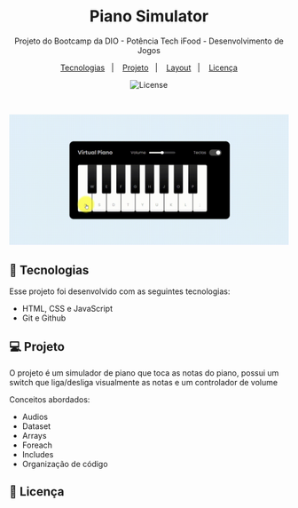<h1 align="center"> Piano Simulator</h1>

<p align="center">
Projeto do Bootcamp da DIO - Potência Tech iFood - Desenvolvimento de Jogos
</p>

<p align="center">
  <a href="#-tecnologias">Tecnologias</a>&nbsp;&nbsp;&nbsp;|&nbsp;&nbsp;&nbsp;
  <a href="#-projeto">Projeto</a>&nbsp;&nbsp;&nbsp;|&nbsp;&nbsp;&nbsp;
  <a href="#-layout">Layout</a>&nbsp;&nbsp;&nbsp;|&nbsp;&nbsp;&nbsp;
  <a href="#memo-licença">Licença</a>
</p>

<p align="center">
  <img alt="License" src="https://img.shields.io/static/v1?label=license&message=MIT&color=49AA26&labelColor=000000">
</p>

<br>

![](https://github.com/JanineDiniz/Piano_Simulator/blob/main/.github/projeto.gif)

## 🚀 Tecnologias

Esse projeto foi desenvolvido com as seguintes tecnologias:

- HTML, CSS e JavaScript
- Git e Github

## 💻 Projeto
O projeto é um simulador de piano que toca as notas do piano, possui um switch que liga/desliga visualmente as notas e um controlador de volume

Conceitos abordados:
- Audios
- Dataset
- Arrays
- Foreach
- Includes
- Organização de código

## :memo: Licença